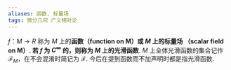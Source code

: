 ```yaml
---
aliases: 函数, 标量场
tags: 微分几何 广义相对论
---
```


$f：M\to R$ 称为 $M$ 上的**函数（function on M）**或  $M$ 上的标量场 （scalar field on M）. 若 $f$ 为 $C^{\infty}$ 的，则称为** $M$ 上的光滑函数**. $M$ 上全体光滑函数的集合记作 $\mathscr{F}_M$，在不会混淆时简记为 $\mathscr{F}$. 今后在提到函数而不加声明时都是指光滑函数.